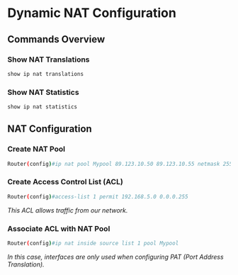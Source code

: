 
# Dynamic NAT Configuration

## Commands Overview

### Show NAT Translations
```bash
show ip nat translations
```

### Show NAT Statistics
```bash
show ip nat statistics
```

## NAT Configuration

### Create NAT Pool

```bash
Router(config)#ip nat pool Mypool 89.123.10.50 89.123.10.55 netmask 255.255.255.0
```

### Create Access Control List (ACL)

```bash
Router(config)#access-list 1 permit 192.168.5.0 0.0.0.255
```
*This ACL allows traffic from our network.*

### Associate ACL with NAT Pool

```bash
Router(config)#ip nat inside source list 1 pool Mypool
```

*In this case, interfaces are only used when configuring PAT (Port Address Translation).*
